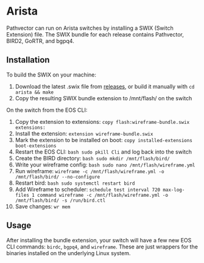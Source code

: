 # Arista

Pathvector can run on Arista switches by installing a SWIX (Switch Extension) file. The SWIX bundle for each release contains Pathvector, BIRD2, GoRTR, and bgpq4. 

## Installation

To build the SWIX on your machine:

1. Download the latest .swix file from [releases](https://github.com/natesales/wireframe/releases), or build it manually with `cd arista && make`
2. Copy the resulting SWIX bundle extension to /mnt/flash/ on the switch

On the switch from the EOS CLI:

1. Copy the extension to extensions: `copy flash:wireframe-bundle.swix extensions:`
2. Install the extension: `extension wireframe-bundle.swix`
3. Mark the extension to be installed on boot: `copy installed-extensions boot-extensions`
4. Restart the EOS CLI: `bash sudo pkill Cli` and log back into the switch
5. Create the BIRD directory: `bash sudo mkdir /mnt/flash/bird/`
6. Write your wireframe config: `bash sudo nano /mnt/flash/wireframe.yml`
7. Run wireframe: `wireframe -c /mnt/flash/wireframe.yml -o /mnt/flash/bird/ --no-configure`
8. Restart bird: `bash sudo systemctl restart bird`
9. Add Wireframe to scheduler: `schedule test interval 720 max-log-files 1 command wireframe -c /mnt/flash/wireframe.yml -o /mnt/flash/bird/ -s /run/bird.ctl`
10. Save changes: `wr mem`

## Usage

After installing the bundle extension, your switch will have a few new EOS CLI commands: `birdc`, `bgpq4`, and `wireframe`. These are just wrappers for the binaries installed on the underlying Linux system. 
